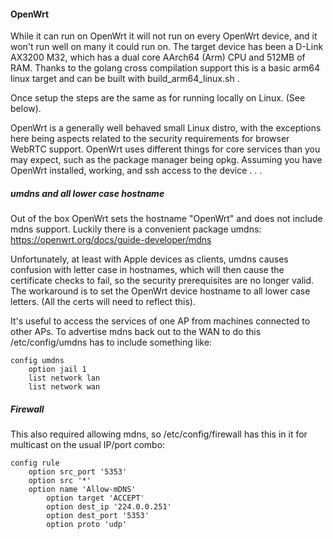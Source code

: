 #### OpenWrt
While it can run on OpenWrt it will not run on every OpenWrt device, and it won't run well on many it could run on. The target device has been a D-Link AX3200 M32, which has a dual core AArch64 (Arm) CPU and 512MB of RAM. Thanks to the golang cross compilation support this is a basic arm64 linux target and can be built with build_arm64_linux.sh .

Once setup the steps are the same as for running locally on Linux. (See below).

OpenWrt is a generally well behaved small Linux distro, with the exceptions here being aspects related to the security requirements for browser WebRTC support. OpenWrt uses different things for core services than you may expect, such as the package manager being opkg. Assuming you have OpenWrt installed, working, and ssh access to the device . . . 

##### umdns and all lower case hostname
Out of the box OpenWrt sets the hostname "OpenWrt" and does not include mdns support. Luckily there is a convenient package umdns: https://openwrt.org/docs/guide-developer/mdns

Unfortunately, at least with Apple devices as clients, umdns causes confusion with letter case in hostnames, which will then cause the certificate checks to fail, so the security prerequisites are no longer valid. The workaround is to set the OpenWrt device hostname to all lower case letters. (All the certs will need to reflect this).

It's useful to access the services of one AP from machines connected to other APs. To advertise mdns back out to the WAN to do this /etc/config/umdns has to include something like:
```
config umdns
	option jail 1
	list network lan
	list network wan
```

##### Firewall
This also required allowing mdns, so /etc/config/firewall has this in it for multicast on the usual IP/port combo:
```
config rule
	option src_port '5353'
	option src '*'
	option name 'Allow-mDNS'
        option target 'ACCEPT'
        option dest_ip '224.0.0.251'
        option dest_port '5353'
        option proto 'udp'
```
